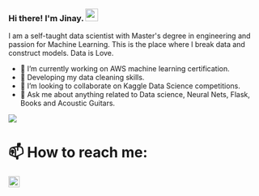 ### Hi there! I'm Jinay. <img src="https://media.giphy.com/media/hvRJCLFzcasrR4ia7z/giphy.gif" width="25px">
I am a self-taught data scientist with Master's degree in engineering and passion for Machine Learning. This is the place where I break data and construct models. Data is Love.

- 🔭 I’m currently working on AWS machine learning certification.
- 🌱 Developing my data cleaning skills.
- 👯 I’m looking to collaborate on Kaggle Data Science competitions.
- 💬 Ask me about anything related to Data science, Neural Nets, Flask, Books and Acoustic Guitars.

<img src=https://www.incimages.com/uploaded_files/image/1920x1080/getty_660952912_363647.jpg>

# 📫 How to reach me: 
[<img align="left" width="22px" src="https://cdn.jsdelivr.net/npm/simple-icons@v3/icons/linkedin.svg" />][linkedin]

[linkedin]: https://www.linkedin.com/in/jinay-bhavsar/

